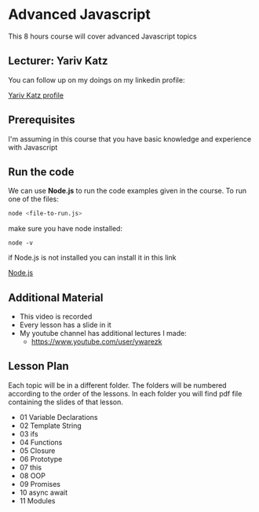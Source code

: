 # Advanced Javascript

This 8 hours course will cover advanced Javascript topics

## Lecturer: Yariv Katz

You can follow up on my doings on my linkedin profile:

[Yariv Katz profile](https://il.linkedin.com/in/yariv-katz "LinkedIn Profile")

## Prerequisites

I'm assuming in this course that you have basic knowledge and experience with Javascript

## Run the code

We can use **Node.js** to run the code examples given in the course.
To run one of the files:

```bash
node <file-to-run.js>
```

make sure you have node installed:

```base
node -v
```

if Node.js is not installed you can install it in this link

[Node.js](https://nodejs.org/ "Node.js")

## Additional Material

- This video is recorded
- Every lesson has a slide in it
- My youtube channel has additional lectures I made:
  - https://www.youtube.com/user/ywarezk

## Lesson Plan

Each topic will be in a different folder.
The folders will be numbered according to the order of the lessons.
In each folder you will find pdf file containing the slides of that lesson.

- 01 Variable Declarations
- 02 Template String
- 03 ifs
- 04 Functions
- 05 Closure
- 06 Prototype
- 07 this
- 08 OOP
- 09 Promises
- 10 async await
- 11 Modules


